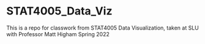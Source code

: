 # STAT4005_Data_Viz

This is a repo for classwork from STAT4005 Data Visualization, taken at SLU with Professor Matt Higham Spring 2022
